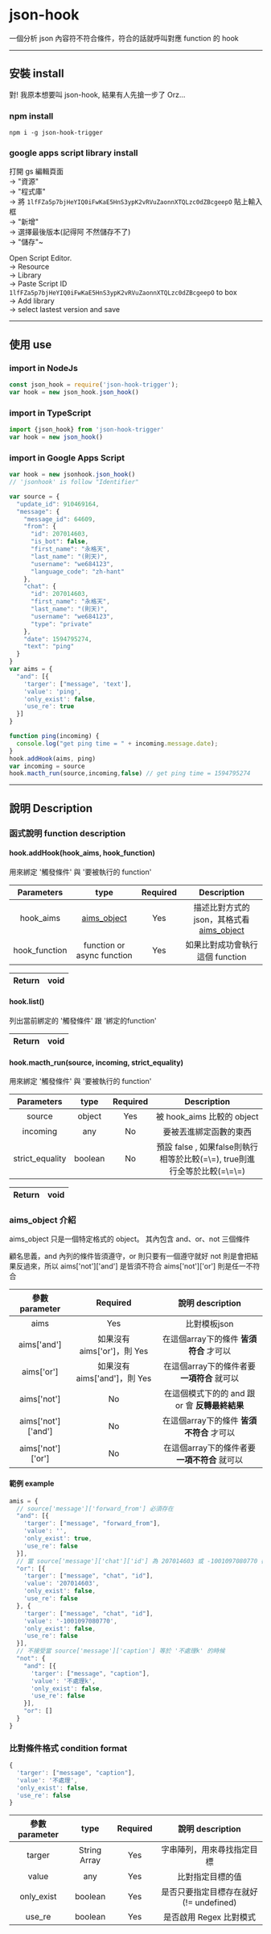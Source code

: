 # json-hook

一個分析 json 內容符不符合條件，符合的話就呼叫對應 function 的 hook

* * *

## 安裝 install

對! 我原本想要叫 json-hook, 結果有人先搶一步了 Orz...

### npm install

    npm i -g json-hook-trigger

### google apps script library install

打開 gs 編輯頁面  
-> "資源"  
-> "程式庫"  
-> 將 `1lfFZa5p7bjHeYIQ0iFwKaE5HnS3ypK2vRVuZaonnXTQLzc0dZBcgeepO` 貼上輸入框  
-> "新增"  
-> 選擇最後版本(記得阿 不然儲存不了)  
-> "儲存"~    

Open Script Editor.  
-> Resource  
-> Library  
-> Paste Script ID `1lfFZa5p7bjHeYIQ0iFwKaE5HnS3ypK2vRVuZaonnXTQLzc0dZBcgeepO` to box  
-> Add library  
-> select lastest version and save    

* * *

## 使用 use

### import in NodeJs

```javascript
const json_hook = require('json-hook-trigger');
var hook = new json_hook.json_hook()
```

### import in TypeScript

```javascript
import {json_hook} from 'json-hook-trigger'
var hook = new json_hook()
```

### import in Google Apps Script

```javascript
var hook = new jsonhook.json_hook()
// 'jsonhook' is follow "Identifier"
```

```javascript
var source = {
  "update_id": 910469164,
  "message": {
    "message_id": 64609,
    "from": {
      "id": 207014603,
      "is_bot": false,
      "first_name": "永格天",
      "last_name": "(則天)",
      "username": "we684123",
      "language_code": "zh-hant"
    },
    "chat": {
      "id": 207014603,
      "first_name": "永格天",
      "last_name": "(則天)",
      "username": "we684123",
      "type": "private"
    },
    "date": 1594795274,
    "text": "ping"
  }
}
var aims = {
  "and": [{
    'targer': ["message", 'text'],
    'value': 'ping',
    'only_exist': false,
    'use_re': true
  }]
}

function ping(incoming) {
  console.log("get ping time = " + incoming.message.date);
}
hook.addHook(aims, ping)
var incoming = source
hook.macth_run(source,incoming,false) // get ping time = 1594795274
```

* * *

## 說明 Description

### 函式說明 function description

#### hook.addHook(hook_aims, hook_function)

用來綁定 '觸發條件' 與 '要被執行的 function'

|   Parameters  |              type              | Required |                    Description                   |
| :-----------: | :----------------------------: | :------: | :----------------------------------------------: |
|   hook_aims   | [aims_object](#aims_object-介紹) |    Yes   | 描述比對方式的json，其格式看  [aims_object](#aims_object-介紹) |
| hook_function |   function or async function   |    Yes   |               如果比對成功會執行這個 function               |

| Return | void |
| :----: | :--: |

#### hook.list()

列出當前綁定的 '觸發條件' 跟 '綁定的function'

| Return | void |
| :----: | :--: |

#### hook.macth_run(source, incoming, strict_equality)

用來綁定 '觸發條件' 與 '要被執行的 function'

|    Parameters   |   type  | Required |                       Description                       |
| :-------------: | :-----: | :------: | :-----------------------------------------------------: |
|      source     |  object |    Yes   |                  被 hook_aims 比較的 object                 |
|     incoming    |   any   |    No    |                       要被丟進綁定函數的東西                       |
| strict_equality | boolean |    No    | 預設 false , 如果false則執行相等於比較(=\\=), true則進行全等於比較(=\\=\\=) |

| Return | void |
| :----: | :--: |

<!-- ### 參數說明 parameter description

|    參數 parameter    |         說明 description         |
| :----------------: | :----------------------------: |
|       source       |           要被比對的來源json          |
|        aims        |            比對模板json            |
|     aims['and']    |    在這個array下的條件 **皆須符合** 才可以   |
|     aims['or']     |   在這個array下的條件者要 **一項符合** 就可以  |
|     aims['not']    | 在這個模式下的的 and 跟 or 會 **反轉最終結果** |
| aims['not']['and'] |   在這個array下的條件 **皆須不符合** 才可以   |
|  aims['not']['or'] |  在這個array下的條件者要 **一項不符合** 就可以  | -->

### aims_object 介紹

aims_object 只是一個特定格式的 object。
其內包含 and、or、not 三個條件

顧名思義，and 內列的條件皆須遵守，or 則只要有一個遵守就好
not 則是會把結果反過來，所以
aims['not']['and'] 是皆須不符合
aims['not']['or'] 則是任一不符合

|    參數 parameter    |        Required        |         說明 description         |
| :----------------: | :--------------------: | :----------------------------: |
|        aims        |           Yes          |            比對模板json            |
|     aims['and']    |  如果沒有 aims['or']，則 Yes |    在這個array下的條件 **皆須符合** 才可以   |
|     aims['or']     | 如果沒有 aims['and']，則 Yes |   在這個array下的條件者要 **一項符合** 就可以  |
|     aims['not']    |           No           | 在這個模式下的的 and 跟 or 會 **反轉最終結果** |
| aims['not']['and'] |           No           |   在這個array下的條件 **皆須不符合** 才可以   |
|  aims['not']['or'] |           No           |  在這個array下的條件者要 **一項不符合** 就可以  |

#### 範例 example

```javascript
amis = {
  // source['message']['forward_from'] 必須存在
  "and": [{
    'targer': ["message", "forward_from"],
    'value': '',
    'only_exist': true,
    'use_re': false
  }],
  // 當 source['message']['chat']['id'] 為 207014603 或 -1001097080770 都可以接受
  "or": [{
    'targer': ["message", "chat", "id"],
    'value': '207014603',
    'only_exist': false,
    'use_re': false
  }, {
    'targer': ["message", "chat", "id"],
    'value': '-1001097080770',
    'only_exist': false,
    'use_re': false
  }],
  // 不接受當 source['message']['caption'] 等於 '不處理k' 的時候
  "not": {
    "and": [{
      'targer': ["message", "caption"],
      'value': '不處理k',
      'only_exist': false,
      'use_re': false
    }],
    "or": []
  }
}
```

### 比對條件格式 condition format

```javascript
{
  'targer': ["message", "caption"],
  'value': '不處理',
  'only_exist': false,
  'use_re': false
}
```

| 參數 parameter |     type     | Required |       說明 description       |
| :----------: | :----------: | :------: | :------------------------: |
|    targer    | String Array |    Yes   |        字串陣列，用來尋找指定目標       |
|     value    |      any     |    Yes   |          比對指定目標的值          |
|  only_exist  |    boolean   |    Yes   | 是否只要指定目標存在就好(!= undefined) |
|    use_re    |    boolean   |    Yes   |       是否啟用 Regex 比對模式      |
